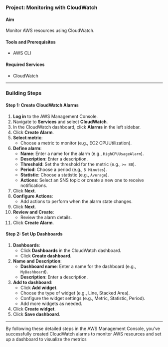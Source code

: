 ### Project: Monitoring with CloudWatch

#### Aim
Monitor AWS resources using CloudWatch.

#### Tools and Prerequisites
- AWS CLI

#### Required Services
- CloudWatch

---

### Building Steps

#### Step 1: Create CloudWatch Alarms
1. **Log in** to the AWS Management Console.
2. Navigate to **Services** and select **CloudWatch**.
3. In the CloudWatch dashboard, click **Alarms** in the left sidebar.
4. Click **Create Alarm**.
5. **Select metric**:
   - Choose a metric to monitor (e.g., EC2 CPUUtilization).
6. **Define alarm**:
   - **Name**: Enter a name for the alarm (e.g., `HighCPUUsageAlarm`).
   - **Description**: Enter a description.
   - **Threshold**: Set the threshold for the metric (e.g., `>= 80`).
   - **Period**: Choose a period (e.g., `5 Minutes`).
   - **Statistic**: Choose a statistic (e.g., `Average`).
   - **Actions**: Select an SNS topic or create a new one to receive notifications.
7. Click **Next**.
8. **Configure Actions**:
   - Add actions to perform when the alarm state changes.
9. Click **Next**.
10. **Review and Create**:
    - Review the alarm details.
11. Click **Create Alarm**.

#### Step 2: Set Up Dashboards
1. **Dashboards**:
   - Click **Dashboards** in the CloudWatch dashboard.
   - Click **Create dashboard**.
2. **Name and Description**:
   - **Dashboard name**: Enter a name for the dashboard (e.g., `MyDashboard`).
   - **Description**: Enter a description.
3. **Add to dashboard**:
   - Click **Add widget**.
   - Choose the type of widget (e.g., Line, Stacked Area).
   - Configure the widget settings (e.g., Metric, Statistic, Period).
   - Add more widgets as needed.
4. Click **Create widget**.
5. Click **Save dashboard**.

---

By following these detailed steps in the AWS Management Console, you've successfully created CloudWatch alarms to monitor AWS resources and set up a dashboard to visualize the metrics
